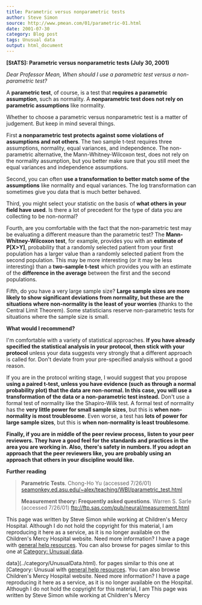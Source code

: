 ```yaml
---
title: Parametric versus nonparametric tests
author: Steve Simon
source: http://www.pmean.com/01/parametric-01.html
date: 2001-07-30
category: Blog post
tags: Unusual data
output: html_document
---
```

****[StATS]:** Parametric versus nonparametric tests
(July 30, 2001)**

*Dear Professor Mean, When should I use a parametric test versus a
non-parametric test?*

A **parametric test**, of course, is a test that **requires a parametric
assumption**, such as normality. A **nonparametric test does not rely on
parametric assumptions** like normality.

Whether to choose a parametric versus nonparametric test is a matter of
judgement. But keep in mind several things.

First **a nonparametric test protects against some violations of
assumptions and not others**. The two sample t-test requires three
assumptions, normality, equal variances, and independence. The
non-parametric alternative, the Mann-Whitney-Wilcoxon test, does not
rely on the normality assumption, but you better make sure that you
still meet the equal variances and independence assumptions.

Second, you can often **use a transformation to better match some of the
assumptions** like normality and equal variances. The log transformation
can sometimes give you data that is much better behaved.

Third, you might select your statistic on the basis of **what others in
your field have used**. Is there a lot of precedent for the type of data
you are collecting to be non-normal?

Fourth, are you comfortable with the fact that the non-parametric test
may be evaluating a different measure than the parametric test? The
**Mann-Whitney-Wilcoxon test**, for example, provides you with an
**estimate of P\[X\>Y\]**, probability that a randomly selected patient
from your first population has a larger value than a randomly selected
patient from the second population. This may be more interesting (or it
may be less interesting) than a **two-sample t-test** which provides you
with an estimate of the **difference in the average** between the first
and the second populations.

Fifth, do you have a very large sample size? **Large sample sizes are
more likely to show significant deviations from normality, but these are
the situations where non-normality is the least of your worries**
(thanks to the Central Limit Theorem). Some statisticians reserve
non-parametric tests for situations where the sample size is small.

**What would I recommend?**

I\'m comfortable with a variety of statistical approaches. **If you have
already specified the statistical analysis in your protocol, then stick
with your protocol** unless your data suggests very strongly that a
different approach is called for. Don\'t deviate from your pre-specified
analysis without a good reason.

If you are in the protocol writing stage, I would suggest that you
propose **using a paired t-test, unless you have evidence (such as
through a normal probability plot) that the data are non-normal. In this
case, you will use a transformation of the data or a non-parametric test
instead.** Don\'t use a formal test of normality like the Shapiro-Wilk
test. A formal test of normality has the **very little power for small
sample sizes**, but this is **when non-normality is most troublesome**.
Even worse, a test has **lots of power for large sample sizes**, but
this is **when non-normality is least troublesome**.

**Finally, if you are in middle of the peer review process,** **listen
to your peer reviewers. They have a good feel for the standards and
practices in the area you are working in. Also,** **there\'s safety in
numbers. If you adopt an approach that the peer reviewers like, you are
probably using an approach that others in your discipline would like.**

****Further reading****

> **Parametric Tests**. Chong-Ho Yu (accessed 7/26/01)
> [seamonkey.ed.asu.edu/\~alex/teaching/WBI/parametric\_test.html](http://seamonkey.ed.asu.edu/~alex/teaching/WBI/parametric_test.html)
>
> **Measurement theory: Frequently asked questions**. Warren S. Sarle
> (accessed 7/26/01) <ftp://ftp.sas.com/pub/neural/measurement.html>

This page was written by Steve Simon while working at Children\'s Mercy
Hospital. Although I do not hold the copyright for this material, I am
reproducing it here as a service, as it is no longer available on the
Children\'s Mercy Hospital website. Need more information? I have a page
with [general help resources](../GeneralHelp.html). You can also browse
for pages similar to this one at [Category: Unusual
data](../category/UnusualData.html).
<!---More--->
data](../category/UnusualData.html).
for pages similar to this one at [Category: Unusual
with [general help resources](../GeneralHelp.html). You can also browse
Children\'s Mercy Hospital website. Need more information? I have a page
reproducing it here as a service, as it is no longer available on the
Hospital. Although I do not hold the copyright for this material, I am
This page was written by Steve Simon while working at Children\'s Mercy

<!---Do not use
****[StATS]:** Parametric versus nonparametric tests
This page was written by Steve Simon while working at Children\'s Mercy
Hospital. Although I do not hold the copyright for this material, I am
reproducing it here as a service, as it is no longer available on the
Children\'s Mercy Hospital website. Need more information? I have a page
with [general help resources](../GeneralHelp.html). You can also browse
for pages similar to this one at [Category: Unusual
data](../category/UnusualData.html).
--->

